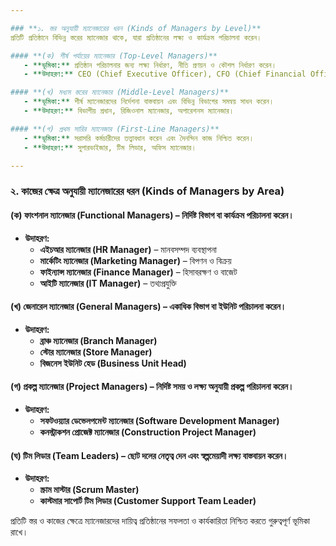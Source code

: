 ```yaml
---

### **১. স্তর অনুযায়ী ম্যানেজারের ধরন (Kinds of Managers by Level)**  
প্রতিটি প্রতিষ্ঠানে বিভিন্ন স্তরের ম্যানেজার থাকে, যারা প্রতিষ্ঠানের লক্ষ্য ও কার্যক্রম পরিচালনা করেন।  

#### **(ক) শীর্ষ পর্যায়ের ম্যানেজার (Top-Level Managers)**  
   - **ভূমিকা:** প্রতিষ্ঠান পরিচালনার জন্য লক্ষ্য নির্ধারণ, নীতি প্রণয়ন ও কৌশল নির্ধারণ করেন।  
   - **উদাহরণ:** CEO (Chief Executive Officer), CFO (Chief Financial Officer), প্রেসিডেন্ট, ভাইস প্রেসিডেন্ট।  

#### **(খ) মধ্যম স্তরের ম্যানেজার (Middle-Level Managers)**  
   - **ভূমিকা:** শীর্ষ ম্যানেজারদের নির্দেশনা বাস্তবায়ন এবং বিভিন্ন বিভাগের সমন্বয় সাধন করেন।  
   - **উদাহরণ:** বিভাগীয় প্রধান, রিজিওনাল ম্যানেজার, অপারেশনস ম্যানেজার।  

#### **(গ) প্রথম সারির ম্যানেজার (First-Line Managers)**  
   - **ভূমিকা:** সরাসরি কর্মচারীদের তত্ত্বাবধান করেন এবং দৈনন্দিন কাজ নিশ্চিত করেন।  
   - **উদাহরণ:** সুপারভাইজার, টিম লিডার, অফিস ম্যানেজার।  

---
```


### **২. কাজের ক্ষেত্র অনুযায়ী ম্যানেজারের ধরন (Kinds of Managers by Area)**  

#### **(ক) ফাংশনাল ম্যানেজার (Functional Managers)** – নির্দিষ্ট বিভাগ বা কার্যক্রম পরিচালনা করেন।  
   - **উদাহরণ:**  
     - **এইচআর ম্যানেজার (HR Manager)** – মানবসম্পদ ব্যবস্থাপনা  
     - **মার্কেটিং ম্যানেজার (Marketing Manager)** – বিপণন ও বিক্রয়  
     - **ফাইন্যান্স ম্যানেজার (Finance Manager)** – হিসাবরক্ষণ ও বাজেট  
     - **আইটি ম্যানেজার (IT Manager)** – তথ্যপ্রযুক্তি  

#### **(খ) জেনারেল ম্যানেজার (General Managers)** – একাধিক বিভাগ বা ইউনিট পরিচালনা করেন।  
   - **উদাহরণ:**  
     - **ব্রাঞ্চ ম্যানেজার (Branch Manager)**  
     - **স্টোর ম্যানেজার (Store Manager)**  
     - **বিজনেস ইউনিট হেড (Business Unit Head)**  

#### **(গ) প্রকল্প ম্যানেজার (Project Managers)** – নির্দিষ্ট সময় ও লক্ষ্য অনুযায়ী প্রকল্প পরিচালনা করেন।  
   - **উদাহরণ:**  
     - **সফটওয়্যার ডেভেলপমেন্ট ম্যানেজার (Software Development Manager)**  
     - **কনস্ট্রাকশন প্রোজেক্ট ম্যানেজার (Construction Project Manager)**  

#### **(ঘ) টিম লিডার (Team Leaders)** – ছোট দলের নেতৃত্ব দেন এবং স্বল্পমেয়াদী লক্ষ্য বাস্তবায়ন করেন।  
   - **উদাহরণ:**  
     - **স্ক্রাম মাস্টার (Scrum Master)**  
     - **কাস্টমার সাপোর্ট টিম লিডার (Customer Support Team Leader)**  

প্রতিটি স্তর ও কাজের ক্ষেত্রে ম্যানেজারদের দায়িত্ব প্রতিষ্ঠানের সফলতা ও কার্যকারিতা নিশ্চিত করতে গুরুত্বপূর্ণ ভূমিকা রাখে।
